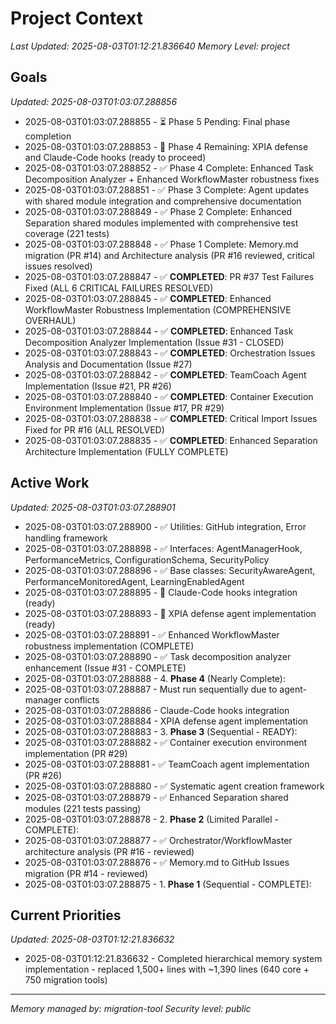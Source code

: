 # Project Context
*Last Updated: 2025-08-03T01:12:21.836640*
*Memory Level: project*

## Goals
*Updated: 2025-08-03T01:03:07.288856*

- 2025-08-03T01:03:07.288855 - ⏳ Phase 5 Pending: Final phase completion
- 2025-08-03T01:03:07.288853 - 🔄 Phase 4 Remaining: XPIA defense and Claude-Code hooks (ready to proceed)
- 2025-08-03T01:03:07.288852 - ✅ Phase 4 Complete: Enhanced Task Decomposition Analyzer + Enhanced WorkflowMaster robustness fixes
- 2025-08-03T01:03:07.288851 - ✅ Phase 3 Complete: Agent updates with shared module integration and comprehensive documentation
- 2025-08-03T01:03:07.288849 - ✅ Phase 2 Complete: Enhanced Separation shared modules implemented with comprehensive test coverage (221 tests)
- 2025-08-03T01:03:07.288848 - ✅ Phase 1 Complete: Memory.md migration (PR #14) and Architecture analysis (PR #16 reviewed, critical issues resolved)
- 2025-08-03T01:03:07.288847 - ✅ **COMPLETED**: PR #37 Test Failures Fixed (ALL 6 CRITICAL FAILURES RESOLVED)
- 2025-08-03T01:03:07.288845 - ✅ **COMPLETED**: Enhanced WorkflowMaster Robustness Implementation (COMPREHENSIVE OVERHAUL)
- 2025-08-03T01:03:07.288844 - ✅ **COMPLETED**: Enhanced Task Decomposition Analyzer Implementation (Issue #31 - CLOSED)
- 2025-08-03T01:03:07.288843 - ✅ **COMPLETED**: Orchestration Issues Analysis and Documentation (Issue #27)
- 2025-08-03T01:03:07.288842 - ✅ **COMPLETED**: TeamCoach Agent Implementation (Issue #21, PR #26)
- 2025-08-03T01:03:07.288840 - ✅ **COMPLETED**: Container Execution Environment Implementation (Issue #17, PR #29)
- 2025-08-03T01:03:07.288838 - ✅ **COMPLETED**: Critical Import Issues Fixed for PR #16 (ALL RESOLVED)
- 2025-08-03T01:03:07.288835 - ✅ **COMPLETED**: Enhanced Separation Architecture Implementation (FULLY COMPLETE)

## Active Work
*Updated: 2025-08-03T01:03:07.288901*

- 2025-08-03T01:03:07.288900 - ✅ Utilities: GitHub integration, Error handling framework
- 2025-08-03T01:03:07.288898 - ✅ Interfaces: AgentManagerHook, PerformanceMetrics, ConfigurationSchema, SecurityPolicy
- 2025-08-03T01:03:07.288896 - ✅ Base classes: SecurityAwareAgent, PerformanceMonitoredAgent, LearningEnabledAgent
- 2025-08-03T01:03:07.288895 - 🔄 Claude-Code hooks integration (ready)
- 2025-08-03T01:03:07.288893 - 🔄 XPIA defense agent implementation (ready)
- 2025-08-03T01:03:07.288891 - ✅ Enhanced WorkflowMaster robustness implementation (COMPLETE)
- 2025-08-03T01:03:07.288890 - ✅ Task decomposition analyzer enhancement (Issue #31 - COMPLETE)
- 2025-08-03T01:03:07.288888 - 4. **Phase 4** (Nearly Complete):
- 2025-08-03T01:03:07.288887 - Must run sequentially due to agent-manager conflicts
- 2025-08-03T01:03:07.288886 - Claude-Code hooks integration
- 2025-08-03T01:03:07.288884 - XPIA defense agent implementation
- 2025-08-03T01:03:07.288883 - 3. **Phase 3** (Sequential - READY):
- 2025-08-03T01:03:07.288882 - ✅ Container execution environment implementation (PR #29)
- 2025-08-03T01:03:07.288881 - ✅ TeamCoach agent implementation (PR #26)
- 2025-08-03T01:03:07.288880 - ✅ Systematic agent creation framework
- 2025-08-03T01:03:07.288879 - ✅ Enhanced Separation shared modules (221 tests passing)
- 2025-08-03T01:03:07.288878 - 2. **Phase 2** (Limited Parallel - COMPLETE):
- 2025-08-03T01:03:07.288877 - ✅ Orchestrator/WorkflowMaster architecture analysis (PR #16 - reviewed)
- 2025-08-03T01:03:07.288876 - ✅ Memory.md to GitHub Issues migration (PR #14 - reviewed)
- 2025-08-03T01:03:07.288875 - 1. **Phase 1** (Sequential - COMPLETE):

## Current Priorities
*Updated: 2025-08-03T01:12:21.836632*

- 2025-08-03T01:12:21.836632 - Completed hierarchical memory system implementation - replaced 1,500+ lines with ~1,390 lines (640 core + 750 migration tools)

---
*Memory managed by: migration-tool*
*Security level: public*
